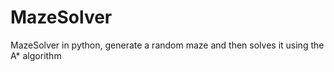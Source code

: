 # MazeSolver
MazeSolver in python, generate a random maze and then solves it using the A* algorithm
